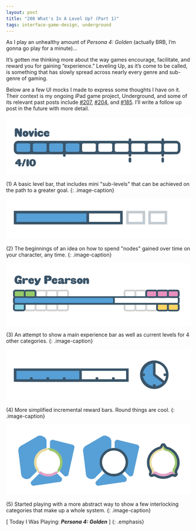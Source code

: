 ```yaml
---
layout: post
title: "208 What's In A Level Up? (Part 1)"
tags: interface-game-design, underground
---
```

As I play an unhealthy amount of *Persona 4: Golden* (actually BRB, I’m gonna go play for a minute)...

It’s gotten me thinking more about the way games encourage, facilitate, and reward you for gaining “experience.” Leveling Up, as it’s come to be called, is something that has slowly spread across nearly every genre and sub-genre of gaming.

Below are a few UI mocks I made to express some thoughts I have on it.  Their context is my ongoing iPad game project, Underground, and some of its relevant past posts include [#207](http://www.foster-douglas.com/games/207-sweeper-revisited/), [#204](http://www.foster-douglas.com/games/204-sweeper/), and [#185](http://www.foster-douglas.com/games/185-underground-shopping-ui/).  I’ll write a follow up post in the future with more detail.

![SweeperRevisted](/img/games/208_Whats_In_A_Level_Up_1.jpg "SweeperRevisted")

(1) A basic level bar, that includes mini "sub-levels" that can be achieved on the path to a greater goal.
{: .image-caption}

![SweeperRevisted](/img/games/208_Whats_In_A_Level_Up_2.jpg "SweeperRevisted")

(2) The beginnings of an idea on how to spend "nodes" gained over time on your character, any time.
{: .image-caption}

![SweeperRevisted](/img/games/208_Whats_In_A_Level_Up_3.jpg "SweeperRevisted")

(3) An attempt to show a main experience bar as well as current levels for 4 other categories.
{: .image-caption}

![SweeperRevisted](/img/games/208_Whats_In_A_Level_Up_4.jpg "SweeperRevisted")

(4) More simplified incremental reward bars. Round things are cool.
{: .image-caption}

![SweeperRevisted](/img/games/208_Whats_In_A_Level_Up_5.jpg "SweeperRevisted")

(5) Started playing with a more abstract way to show a few interlocking categories that make up a whole system.
{: .image-caption}

[ Today I Was Playing: ***Persona 4: Golden*** ]
{: .emphasis}

